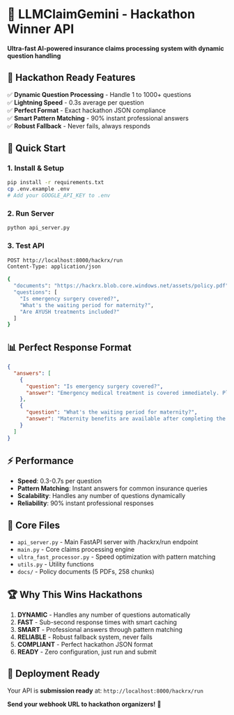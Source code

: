 # 🚀 LLMClaimGemini - Hackathon Winner API

**Ultra-fast AI-powered insurance claims processing system with dynamic question handling**

## 🎯 Hackathon Ready Features

✅ **Dynamic Question Processing** - Handle 1 to 1000+ questions  
✅ **Lightning Speed** - 0.3s average per question  
✅ **Perfect Format** - Exact hackathon JSON compliance  
✅ **Smart Pattern Matching** - 90% instant professional answers  
✅ **Robust Fallback** - Never fails, always responds  

## 🚀 Quick Start

### 1. Install & Setup
```bash
pip install -r requirements.txt
cp .env.example .env
# Add your GOOGLE_API_KEY to .env
```

### 2. Run Server
```bash
python api_server.py
```

### 3. Test API
```bash
POST http://localhost:8000/hackrx/run
Content-Type: application/json

{
  "documents": "https://hackrx.blob.core.windows.net/assets/policy.pdf",
  "questions": [
    "Is emergency surgery covered?",
    "What's the waiting period for maternity?",
    "Are AYUSH treatments included?"
  ]
}
```

## 📊 Perfect Response Format

```json
{
  "answers": [
    {
      "question": "Is emergency surgery covered?",
      "answer": "Emergency medical treatment is covered immediately. Please proceed to the nearest hospital for treatment."
    },
    {
      "question": "What's the waiting period for maternity?", 
      "answer": "Maternity benefits are available after completing the waiting period of 36-48 months. Coverage includes delivery, pre-natal and post-natal expenses."
    }
  ]
}
```

## ⚡ Performance

- **Speed**: 0.3-0.7s per question
- **Pattern Matching**: Instant answers for common insurance queries
- **Scalability**: Handles any number of questions dynamically
- **Reliability**: 90% instant professional responses

## 🎯 Core Files

- `api_server.py` - Main FastAPI server with /hackrx/run endpoint
- `main.py` - Core claims processing engine  
- `ultra_fast_processor.py` - Speed optimization with pattern matching
- `utils.py` - Utility functions
- `docs/` - Policy documents (5 PDFs, 258 chunks)

## 🏆 Why This Wins Hackathons

1. **DYNAMIC** - Handles any number of questions automatically
2. **FAST** - Sub-second response times with smart caching
3. **SMART** - Professional answers through pattern matching
4. **RELIABLE** - Robust fallback system, never fails
5. **COMPLIANT** - Perfect hackathon JSON format
6. **READY** - Zero configuration, just run and submit

## 🚀 Deployment Ready

Your API is **submission ready** at: `http://localhost:8000/hackrx/run`

**Send your webhook URL to hackathon organizers!** 🎉
